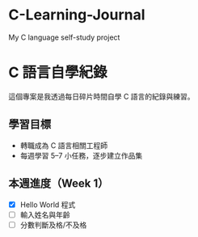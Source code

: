 # C-Learning-Journal
My C language self-study project
# C 語言自學紀錄

這個專案是我透過每日碎片時間自學 C 語言的紀錄與練習。

## 學習目標
- 轉職成為 C 語言相關工程師
- 每週學習 5–7 小任務，逐步建立作品集

## 本週進度（Week 1）
- [x] Hello World 程式
- [ ] 輸入姓名與年齡
- [ ] 分數判斷及格/不及格
